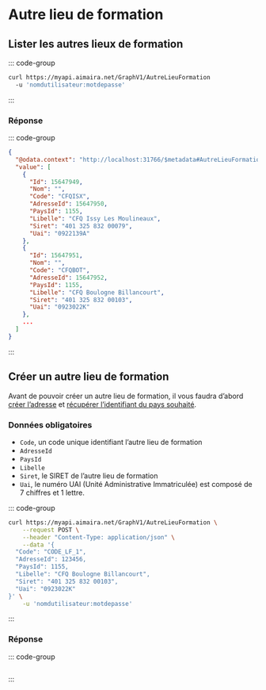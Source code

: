 # Autre lieu de formation

## Lister les autres lieux de formation

::: code-group

```bash [cURL]
curl https://myapi.aimaira.net/GraphV1/AutreLieuFormation
  -u 'nomdutilisateur:motdepasse'
```

:::

### Réponse

::: code-group

```json [JSON]
{
  "@odata.context": "http://localhost:31766/$metadata#AutreLieuFormation",
  "value": [
    {
      "Id": 15647949,
      "Nom": "",
      "Code": "CFQISX",
      "AdresseId": 15647950,
      "PaysId": 1155,
      "Libelle": "CFQ Issy Les Moulineaux",
      "Siret": "401 325 832 00079",
      "Uai": "0922139A"
    },
    {
      "Id": 15647951,
      "Nom": "",
      "Code": "CFQBOT",
      "AdresseId": 15647952,
      "PaysId": 1155,
      "Libelle": "CFQ Boulogne Billancourt",
      "Siret": "401 325 832 00103",
      "Uai": "0923022K"
    },
    ...
  ]
}
```

:::

## Créer un autre lieu de formation

Avant de pouvoir créer un autre lieu de formation, il vous faudra d’abord [créer l’adresse][creer-adresse] et 
[récupérer l’identifiant du pays souhaité][recuperer-pays].

### Données obligatoires

- `Code`, un code unique identifiant l’autre lieu de formation
- `AdresseId`
- `PaysId`
- `Libelle`
- `Siret`, le SIRET de l’autre lieu de formation
- `Uai`, le numéro UAI (Unité Administrative Immatriculée) est composé de 7 chiffres et 1 lettre.

::: code-group

```bash [cURL]
curl https://myapi.aimaira.net/GraphV1/AutreLieuFormation \
    --request POST \
    --header "Content-Type: application/json" \
    --data '{
  "Code": "CODE_LF_1",
  "AdresseId": 123456,
  "PaysId": 1155,
  "Libelle": "CFQ Boulogne Billancourt",
  "Siret": "401 325 832 00103",
  "Uai": "0923022K"
}' \
    -u 'nomdutilisateur:motdepasse'
```

:::

### Réponse

::: code-group

```json [JSON]
```

:::

[creer-adresse]: /reference/ressources/core/adresse
[recuperer-pays]: /reference/ressources/core/pays